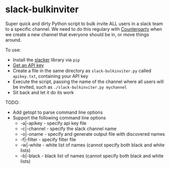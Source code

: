 # slack-bulkinviter

Super quick and dirty Python script to bulk invite ALL users in a slack team to a specific channel. We need to do this regulary with [Counterparty](http://www.counterparty.io) when we create a new channel that everyone should be in, or move things around.

To use:
* Install the [slacker](https://github.com/os/slacker) library via `pip`
* [Get an API key](https://get.slack.help/hc/en-us/articles/215770388-Creating-and-regenerating-API-tokens)
* Create a file in the same directory as `slack-bulkinviter.py` called `apikey.txt`, containing your API key
* Execute the script, passing the name of the channel where all users will be invited, such as `./slack-bulkinviter.py mychannel`
* Sit back and let it do its work

TODO:
* Add getopt to parse command line options
* Support the following command line options
   - -a|-apikey <file> - specify api key file
   - -c|-channel <channel name> - specify the slack channel name
   - -o|-oname <file> - specify and generate output file with discovered names
   - -f|-filter <file> - specify filter file
   - -w|-white - white list of names (cannot specify both black and white lists)
   - -b|-black - black list of names (cannot specify both black and white lists)

